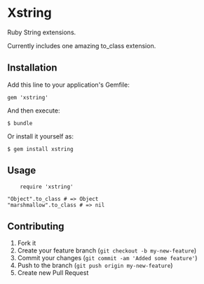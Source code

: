 # Xstring

Ruby String extensions.

Currently includes one amazing to_class extension.

## Installation

Add this line to your application's Gemfile:

    gem 'xstring'

And then execute:

    $ bundle

Or install it yourself as:

    $ gem install xstring

## Usage

		require 'xstring'

    "Object".to_class # => Object
    "marshmallow".to_class # => nil

## Contributing

1. Fork it
2. Create your feature branch (`git checkout -b my-new-feature`)
3. Commit your changes (`git commit -am 'Added some feature'`)
4. Push to the branch (`git push origin my-new-feature`)
5. Create new Pull Request
